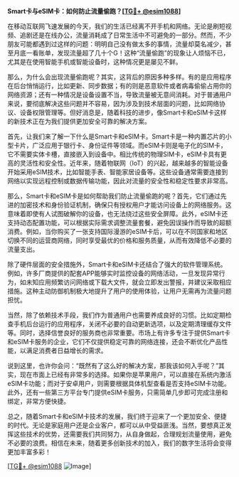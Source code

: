 **Smart卡与eSIM卡：如何防止流量偷跑？[[TG💪+ @esim1088](https://t.me/s/esim1088)]**

在移动互联网飞速发展的今天，我们的生活已经离不开手机和网络。无论是刷短视频、追剧还是在线办公，流量消耗成了日常生活中不可避免的一部分。然而，不少朋友可能都遇到过这样的问题：明明自己没有做太多的事情，流量却莫名减少，甚至月底一看账单，发现流量超了几十个G！这种“流量偷跑”的现象让人烦恼不已，尤其是在使用智能手机或智能设备时，这种情况更是屡见不鲜。

那么，为什么会出现流量偷跑呢？其实，这背后的原因多种多样。有的是应用程序在后台悄悄运行，比如更新、同步数据；有的则是恶意软件或者病毒偷偷占用你的网络资源；还有一种情况是设备设置不当，导致流量被无意间消耗。对于普通用户来说，要彻底解决这些问题并不容易，因为涉及到技术层面的问题，比如网络协议、设备权限管理等。但好消息是，随着科技的进步，像Smart卡和eSIM卡这样的新技术正在为我们提供更加安全可靠的解决方案。

首先，让我们来了解一下什么是Smart卡和eSIM卡。Smart卡是一种内置芯片的小型卡片，广泛应用于银行卡、身份证件等领域。而eSIM卡则是电子化的SIM卡，它不需要实体卡槽，直接嵌入到设备中。相比传统的物理SIM卡，eSIM卡具有更高的灵活性和安全性。近年来，随着物联网（IoT）的兴起，越来越多的智能设备开始采用eSIM技术，比如智能手表、智能家居设备等。这些设备通常需要连接到网络以实现远程控制或数据传输功能，因此对流量的安全性和稳定性要求非常高。

那么，Smart卡和eSIM卡是如何帮助我们防止流量偷跑的呢？首先，它们通过先进的加密技术和身份验证机制，确保只有授权用户才能访问设备上的网络服务。这意味着即使有人试图破解你的设备，也无法绕过这些安全屏障。此外，eSIM卡还支持动态配置功能，可以根据实际需求调整流量套餐，避免因误操作而导致的超额消费。例如，当你购买了一张支持国际漫游的eSIM卡后，可以在不同国家和地区切换不同的运营商网络，同时享受最优的价格和服务质量，从而有效降低不必要的流量支出。

除了硬件层面的安全措施外，Smart卡和eSIM卡还结合了强大的软件管理系统。例如，许多厂商提供的配套APP能够实时监控设备的网络活动，一旦发现异常行为，如未知应用频繁访问网络或下载大文件，就会立即发出警报，并建议采取相应措施。这种主动防御机制极大地提升了用户的使用体验，让用户无需再为流量问题担忧。

当然，除了依赖技术手段，我们作为普通用户也需要养成良好的习惯。比如定期检查手机后台运行的应用程序，关闭不必要的自动更新选项，以及定期清理缓存文件等。同时，选择信誉良好的服务商也非常重要。市场上有许多专注于提供Smart卡和eSIM卡服务的企业，它们不仅提供稳定可靠的网络连接，还会不断优化产品性能，以满足消费者日益增长的需求。

说到这里，也许你会问：“既然有了这么好的解决方案，那我该如何入手呢？”其实，现在市面上已经有非常多的选择。如果你是苹果用户，可以直接在系统内激活eSIM卡功能；而对于安卓用户，则需要根据具体机型查看是否支持eSIM卡功能。此外，还有一些第三方平台专门提供eSIM卡服务，只需简单几步即可完成注册和绑定，非常方便快捷。

总之，随着Smart卡和eSIM卡技术的发展，我们终于迎来了一个更加安全、便捷的时代。无论是家庭用户还是企业客户，都可以从中受益匪浅。当然，要想真正发挥这些技术的优势，还需要我们共同努力，从自身做起，合理规划流量使用，避免不必要的浪费。相信在未来，随着更多创新技术的加入，我们的数字生活将会变得更加丰富多彩！

[[TG💪+ @esim1088](https://t.me/s/esim1088) ![Image](https://i.postimg.cc/4NQfJmqS/Snipaste-2025-05-13-00-14-12.png)]